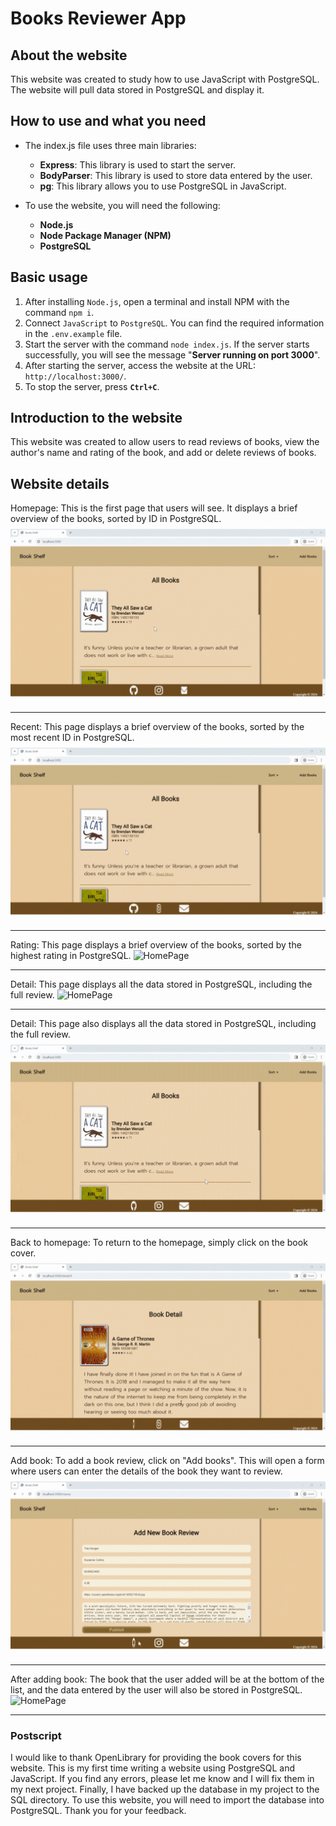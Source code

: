 # Books Reviewer App
## About the website
This website was created to study how to use JavaScript with PostgreSQL. The website will pull data stored in PostgreSQL and display it.

## How to use and what you need
* The index.js file uses three main libraries:
    * **Express**: This library is used to start the server.
    * **BodyParser**: This library is used to store data entered by the user.
    * **pg**: This library allows you to use PostgreSQL in JavaScript.

* To use the website, you will need the following:
    * **Node.js**
    * **Node Package Manager (NPM)**
    * **PostgreSQL**

## Basic usage
1. After installing `Node.js`, open a terminal and install NPM with the command `npm i`.
2. Connect `JavaScript` to `PostgreSQL`. You can find the required information in the `.env.example` file.
3. Start the server with the command `node index.js`. If the server starts successfully, you will see the message "**Server running on port 3000**".
4. After starting the server, access the website at the URL: `http://localhost:3000/`.
5. To stop the server, press **`Ctrl+C`**.

## Introduction to the website
This website was created to allow users to read reviews of books, view the author's name and rating of the book, and add or delete reviews of books.

## Website details
Homepage: This is the first page that users will see. It displays a brief overview of the books, sorted by ID in PostgreSQL.
![HomePage](gif/Homepage.gif)
<hr />

Recent: This page displays a brief overview of the books, sorted by the most recent ID in PostgreSQL.
![HomePage](gif/sortbyrecent.gif)
<hr />

Rating: This page displays a brief overview of the books, sorted by the highest rating in PostgreSQL.
![HomePage](gif/sortbyrate.gif)
<hr />

Detail: This page displays all the data stored in PostgreSQL, including the full review.
![HomePage](gif/bookdetail.gif)
<hr />

Detail: This page also displays all the data stored in PostgreSQL, including the full review.
![HomePage](gif/anotherpath.gif)
<hr />

Back to homepage: To return to the homepage, simply click on the book cover.
![HomePage](gif/backtohomepage.gif)
<hr />

Add book: To add a book review, click on "Add books". This will open a form where users can enter the details of the book they want to review.
![HomePage](gif/addbook.gif)
<hr />

After adding book: The book that the user added will be at the bottom of the list, and the data entered by the user will also be stored in PostgreSQL.
![HomePage](gif/afteraddbook.gif)
<hr />

### Postscript
I would like to thank OpenLibrary for providing the book covers for this website. This is my first time writing a website using PostgreSQL and JavaScript. If you find any errors, please let me know and I will fix them in my next project. Finally, I have backed up the database in my project to the SQL directory. To use this website, you will need to import the database into PostgreSQL. Thank you for your feedback.
